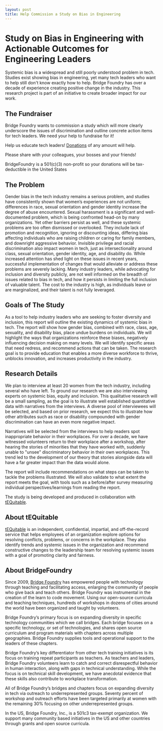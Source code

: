```yaml
---
layout: post
title: Help Commission a Study on Bias in Engineering
---
```

# Study on Bias in Engineering with Actionable Outcomes for Engineering Leaders

Systemic bias is a widespread and still poorly understood problem in tech. Studies exist showing bias in engineering, yet many tech leaders who want to help still don't know exactly how to help.
Bridge Foundry has over a decade of experience creating positive change in the industry.
This research project is part of an initiative to create broader impact for our work.

## The Fundraiser

Bridge Foundry wants to commission a study which will more clearly underscore the issues of discrimination and outline concrete action items for tech leaders. We need your help to fundraise for it!

Help us educate tech leaders! [Donations](https://secure.givelively.org/donate/bridge-foundry-inc/help-commission-a-study-on-bias-in-engineering) of any amount will help. 

Please share with your colleagues, your bosses and your friends! 

BridgeFoundry is a 501(c)(3) non-profit so your donations will be tax-deductible in the United States


## The Problem
Gender bias in the tech industry remains a serious problem, and studies have consistently shown that women’s experiences are not uniform; differences in race, sexual orientation and gender identity increase the degree of abuse encountered. Sexual harassment is a significant and well-documented problem, which is being confronted head-on by many organizations. Yet other barriers persist as well, and these systemic problems are too often dismissed or overlooked. They include lack of promotion and recognition, ignoring or discounting ideas, differing bias affecting individuals who are raising children or caring for family members, and downright aggressive behavior. Invisible privilege and racial discrimination also impact women in tech, just as intersectionality around class, sexual orientation, gender identity, age, and disability do. While increased attention has shed light on these issues in recent years, successful implementation of changes that would alleviate or address these problems are severely lacking. Many industry leaders, while advocating for inclusion and diversity publicly, are not well informed on the breadth of issues related to bias in tech, and how it persists in limiting the full inclusion of valuable talent. The cost to the industry is high, as individuals leave or are marginalized, and their talent is not fully leveraged.

## Goals of The Study
As a tool to help industry leaders who are seeking to foster diversity and inclusion, this report will outline the existing dynamics of systemic bias in tech. The report will show how gender bias, combined with race, class, age, sexuality, and disability bias, place undue burdens on individuals. We will highlight the ways that organizations reinforce these biases, negatively influencing decision making on many levels. We will identify specific areas that need redress, and recommend actions that can be taken. The research goal is to provide education that enables a more diverse workforce to thrive, unblocks innovation, and increases productivity in the industry.

## Research Details
We plan to interview at least 20 women from the tech industry, including several who have left. To ground our research we are also interviewing experts on systemic bias, equity and 
inclusion. This qualitative research will be a small sampling, as the goal is to illustrate well established quantitative data with narratives from the interviews. A diverse pool of interviewees will be selected, and based on prior research, we expect this to illustrate how other attributes such as race or disability compounded with gender discrimination can have an even more negative impact. 

Narratives will be selected from the interviews to help readers spot inappropriate behavior in their workplaces. For over a decade, we have witnessed volunteers return to their workplace after a workshop, after hearing the stories of minorities that they have worked with, suddenly unable to "unsee" discriminatory behavior in their own workplaces. This trend led to the development of our theory that stories alongside data will have a far greater impact than the data would alone.

The report will include recommendations on what steps can be taken to tackle the problems illustrated. We will also validate to what extent the report meets the goal, with tools such as a before/after survey measuring individual perspectives/learnings from reading the report.

The study is being developed and produced in collaboration with [tEQuitable](https://www.tequitable.com/).

## About tEQuitable
[tEQuitable](https://www.tequitable.com/) is an independent, confidential, impartial, and off-the-record service that helps employees of an organization explore options for resolving conflicts, problems, or concerns in the workplace. They also identify trends and systemic issues in the organization and recommend constructive changes to the leadership team for resolving systemic issues with a goal of promoting clarity and fairness.


## About BridgeFoundry
Since 2009, [Bridge Foundry](https://bridgefoundry.org/) has empowered people with technology through teaching and facilitating access, enlarging the community of people who give back and teach others. Bridge Foundry was instrumental in the creation of the learn to code movement. Using our open-source curricula and teaching techniques, hundreds of workshops in dozens of cities around the world have been organized and taught by volunteers.

Bridge Foundry’s primary focus is on expanding diversity in specific technology communities which we call bridges. Each bridge focuses on a specific technology, or set of technologies, and shares open source curriculum and program materials with chapters across multiple geographies. Bridge Foundry supplies tools and operational support to the leaders of these chapters.

Bridge Foundry’s key differentiator from other tech training initiatives is its focus on training repeat participants as teachers. As teachers and leaders, Bridge Foundry volunteers learn to catch and correct disrespectful behavior in human interaction, along with gaps in technical understanding. While the focus is on technical skill development, we have anecdotal evidence that these skills also contribute to workplace transformation.

All of Bridge Foundry’s bridges and chapters focus on expanding diversity in tech via outreach to underrepresented groups. Seventy percent of workshop and outreach efforts have been targeted primarily at women with the remaining 30% focusing on other underrepresented groups.

In the US, Bridge Foundry, Inc., is a 501c3 tax-exempt organization. We support many community based initiatives in the US and other countries through grants and open source curricula.
